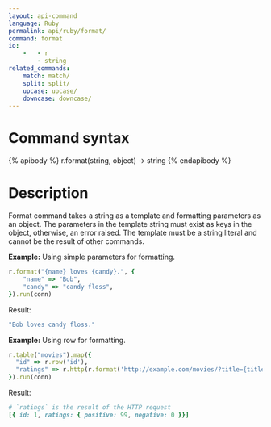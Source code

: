 ```yaml
---
layout: api-command
language: Ruby
permalink: api/ruby/format/
command: format
io:
    -   - r
        - string
related_commands:
    match: match/
    split: split/
    upcase: upcase/
    downcase: downcase/
---
```


# Command syntax #

{% apibody %}
r.format(string, object) &rarr; string
{% endapibody %}

# Description #

Format command takes a string as a template and formatting parameters as an object. The parameters in the template string must exist as keys in the object, otherwise, an error raised. The template must be a string literal and cannot be the result of other commands.

__Example:__ Using simple parameters for formatting.

```rb
r.format("{name} loves {candy}.", {
    "name" => "Bob",
    "candy" => "candy floss",
}).run(conn)
```

Result:

```rb
"Bob loves candy floss."
```

__Example:__ Using row for formatting.

```rb
r.table("movies").map({
  "id" => r.row('id'),
  "ratings" => r.http(r.format('http://example.com/movies/?title={title}&release={year}', r.row))
}).run(conn)
```

Result:

```rb
# `ratings` is the result of the HTTP request
[{ id: 1, ratings: { positive: 99, negative: 0 }}]
```
